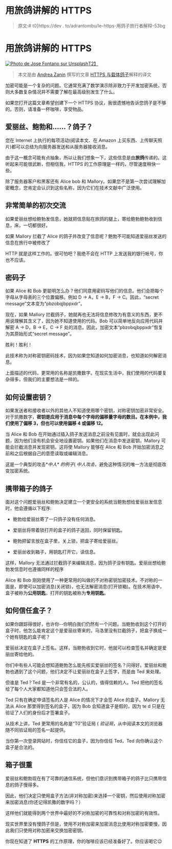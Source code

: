 # 用旅鸽讲解的 HTTPS

> 原文:# t0]https://dev . to/adrantombu/le-https-用鸽子旅行者解释-53bg

# 用旅鸽讲解的 HTTPS

[![Photo de Jose Fontano sur Unsplash](../Images/d511a2644712eb4fc4c35368b2c711f3.png)T2】](https://res.cloudinary.com/practicaldev/image/fetch/s--rsVlSnft--/c_limit%2Cf_auto%2Cfl_progressive%2Cq_auto%2Cw_880/https://blog.otso.fr/images/2018-07-27-le-https-explique-avec-des-pigeons-voyageurs/pigeon-voyageur.png)

> 本文是由 [Andrea Zanin](https://medium.freecodecamp.org/@zanin_andrea) 撰写的文章 [HTTPS 与载体鸽子](https://medium.freecodecamp.org/https-explained-with-carrier-pigeons-7029d2193351)解释的译文

加密可能是一个复杂的问题。它通常充满了数学演示除非致力于开发加密系统，否则大多数复杂情况并不需要了解在最高级别发生了什么。

如果您打开这篇文章希望创建下一个 HTTPS 协议，我很遗憾地告诉您鸽子是不够的。否则，请准备一杯咖啡，享受物品。

## 爱丽丝、鲍勃和……？鸽子？

您在 Internet 上执行的每项活动(阅读本文、在 Amazon 上买东西、上传聊天照片)都可以总结为向服务器发送和从服务器接收消息。

由于这一概念可能有点抽象，所以让我们想象一下，这些信息是由**旅鸽**传递的。这听起来可能很武断，但相信我，HTTPS 的工作原理是一样的，尽管速度稍快一些。

除了服务器客户和黑客还有 Alice bob 和 Mallory。如果您不是第一次尝试理解加密概念，您肯定会认识到这些名称，因为它们在技术文献中广泛使用。

## 非常简单的初次交流

如果爱丽丝想给鲍勃发信息，她就把信息贴在旅鸽的腿上，寄给鲍勃鲍勃收到信息，床，一切都很好。

如果 Mallory 拦截了 Alice 的鸽子并改变了信息呢？鲍勃不可能知道爱丽丝发送的信息在旅行中被修改了

HTTP 就是这样工作的。很可怕吧？我绝不会在 HTTP 上发送我的银行帐号，你也不应该。

## 密码子

如果 Alice 和 Bob 更聪明怎么办？他们同意用密码写他们的信息。他们会把每个字母从字母表的三个位置偏移。例如 D → A，E → B，F → C。因此，“secret message”文本变为“pbzobqjbppxdr”。

现在，如果 Mallory 拦截鸽子，她就再也无法将信息修改为有意义的东西，更不用说理解其含义了，因为她不知道使用的代码。Bob 可以简单地反向应用代码并解密 A → D，B → E，C → F 处的消息。因此，加密文本“pbzobqjbppxdr”恢复为其原始形式“secret message”。

胜利！胜利！

此技术称为对称密钥密码技术，因为如果您知道如何加密消息，也知道如何解密消息。

上面描述的代码，更常用的名称是凯撒数字。在现实生活中，我们使用的代码要复杂得多，但我们的主要想法是一样的。

## 如何设置密钥？

如果发送者和接收者以外的其他人不知道使用哪个密钥，对称密钥加密非常安全。对于凯撒数字，**密钥是应用于消息中每个字母的偏移量字母的数目。在本例中，我们使用了偏移 3，但也可以使用偏移 4 或偏移 12。**

当 Alice 和 Bob 在开始通过插入鸽子发送消息之前没有见面时，就会出现此问题，因为他们没有机会安全地设置密钥。如果他们在消息中发送密钥，Mallory 可能会拦截消息并发现密钥。这将使 Mallory 能够在 Alice 和 Bob 开始加密消息之前和之后根据自己的意愿读取或编辑消息。

这是一个典型的攻击**中人* *的例子**( *中人攻击*，避免这种情况的唯一方法是彻底改变加密系统。

## 携带箱子的鸽子

面对这个问题爱丽丝和鲍勃决定建立一个更安全的系统当鲍勃想给爱丽丝发信息时，他会遵循以下程序:

*   鲍勃给爱丽丝寄了一只鸽子没有任何消息。

*   爱丽丝将带着锁打开的盒子的鸽子送回，同时保留钥匙。

*   鲍勃把留言放在盒子里，关上锁，把盒子寄给爱丽丝。

*   爱丽丝收到箱子，用钥匙打开它，读信息。

这样，Mallory 无法通过拦截鸽子来编辑消息，因为鸽子没有钥匙。爱丽丝想给鲍勃发信息时也遵循同样的程序

Alice 和 Bob 刚刚使用了一种更常用的叫做的不对称密钥加密技术。不对称的一面是，即使可以加密消息(关闭锁)，也无法解密消息(打开锁箱)。在技术用语中，盒子被称为**公用钥匙**，打开的钥匙被称为**专用钥匙**。

## 如何信任盒子？

如果你跟踪得很好，也许你--你明白我们仍然有一个问题。当鲍勃收到这个打开的盒子时，他怎么能肯定这个是爱丽丝寄来的，马洛里没有拦截鸽子，把盒子换成一个她有钥匙的盒子呢？

爱丽丝决定在盒子上签名。这样，当鲍勃收到它时，他就可以检查签名并确定是爱丽丝寄给他的。

你们中有些人可能会想知道鲍勃怎么能先核实爱丽丝的签名？问得好。爱丽丝和鲍勃也遇到了这个问题，他们决定不让爱丽丝在盒子上签字，而是由 Ted 来处理。

但谁是 Ted？Ted 是一个非常有名的，公认的，值得信赖的人。Ted 把他的签名给了每个人大家都知道他只会签合法的人。

Ted 只有在确定申请签名的人是 Alice 的情况下才会签 Alice 的盒子。Mallory 无法从 Alice 那里得到签名的盒子，因为 Bob 会知道盒子是假的，因为 te d 只是在验证了人们的身份后才签署盒子。

从技术上讲，Ted 更常用的名称是“T0”验证局 ( *验证局*，从中阅读本文的浏览器随不同验证局的签名一起提供。

当你第一次登录网站时，你信任它的盒子，因为你信任 Ted，Ted 向你确认这个盒子是合法的。

## 箱子很重

爱丽丝和鲍勃现在有了可靠的通信系统，但他们意识到携带箱子的鸽子比只携带信息的鸽子慢得多。

因此，他们决定只使用盒子方法(非对称加密)来选择一个密钥，然后使用对称加密来加密消息(你还记得凯撒的数字吗？）

这样他们就能得到两个世界中最好的不对称加密的可靠性和对称加密的有效性。

现实世界里没有慢鸽子但是，使用不对称加密来加密消息比使用对称加密要慢，因此我们只使用对称加密来交换加密密钥。

你现在知道了 **HTTPS** 的工作原理，你的咖啡应该已经准备好了。你应该喝它😉